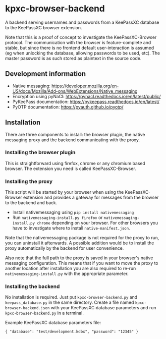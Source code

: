 # kpxc-browser-backend

A backend serving usernames and passwords from a KeePassXC database to the KeePassXC browser extension.

Note that this is a proof of concept to investigate the KeePassXC-Browser protocol. The communication with the browser is feature-complete and stable, but since there is no frontend default user-interaction is assumed (eg when unlocking the database, allowing passwords to be used, etc). The master password is as such stored as plaintext in the source code.

## Development information

- Native messaging: https://developer.mozilla.org/en-US/docs/Mozilla/Add-ons/WebExtensions/Native_messaging
- Encryption using pyNaCl: https://pynacl.readthedocs.io/en/latest/public/
- PyKeePass documentation: https://pykeepass.readthedocs.io/en/latest/
- PyOTP documentation: https://pyauth.github.io/pyotp/

## Installation

There are three components to install: the browser plugin, the native messaging proxy and the backend communicating with the proxy.

### Installing the browser plugin

This is straightforward using firefox, chrome or any chromium based browser. The extension you need is called KeePassXC-Browser.

### Installing the proxy

This script will be started by your browser when using the KeePassXC-Browser extension and provides a gateway for messages from the browser to the backend and back.

- Install nativemessaging using `pip install nativemessaging`
- Run `nativemessaging-install.py firefox` or `nativemessaging-install.py chrome` depending on your browser. For other browsers you have to investigate where to install `native-manifest.json`.

Note that the nativemessaging package is not required for the proxy to run, you can uninstall it afterwards. A possible addition would be to install the proxy automatically by the backend for user convenience.

Also note that the full path to the proxy is saved in your browser's native messaging configuration. This means that if you want to move the proxy to another location after installation you are also required to re-run `nativemessaging-install.py` with the appropriate parameter.

### Installing the backend

No installation is required. Just put `kpxc-browser-backend.py` and `keepass_database.py` in the same directory. Create a file named `kpxc-browser-backend.json` with your KeePassXC database parameters and run `kpxc-browser-backend.py` in a terminal.

Example KeePassXC database parameters file:
```
{ "database": "test/development.kdbx", "password": "12345" }
```
